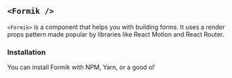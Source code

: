 ## `<Formik />`
`<Formik>` is a component that helps you with building forms. It uses a render props pattern made popular by libraries like React Motion and React Router.

### Installation
You can install Formik with NPM, Yarn, or a good ol' <script> via unpkg.com.

NPM

`npm install formik --save  `

or

`yarn add formik`


### The Gist 


Formik keeps track of your form's state and then exposes it plus a few reusable methods and event handlers (handleChange, handleBlur, and handleSubmit) to your form via props. handleChange and handleBlur work exactly as expected--they use a name or id attribute to figure out which field to update.


Example:

https://imgur.com/a/T11cHop



